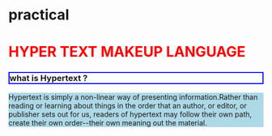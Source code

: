 # practical

<!DOCTYPE html>
<html lang="en">
<head>
				<title>Page title</title>
</head>
<body>
				<h1 style="color:red">HYPER TEXT MAKEUP LANGUAGE</h1>
				<h3 style="border:2px solid blue">what is Hypertext ?</h3>
				<p style="background-color:LightBlue"> 
						Hypertext is simply a non-linear way of presenting information.Rather than reading or learning about things in the order that an author, or editor, or publisher sets out for us, readers of hypertext may follow their own path, create their own order--their own meaning out the material.
				</p>	
			
</body>
</html>
